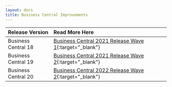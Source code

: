 ```yaml
---
layout: docs
title: Business Central Improvements
---
```


| Release Version     | Read More Here                                                                                                 |
| :------------------ | :------------------------------------------------------------------------------------------------------------- |
| Business Central 18 | [Business Central 2021 Release Wave 1](garagehive-2021-business-central-release-wave-1.html){:target="_blank"} |
| Business Central 19 | [Business Central 2021 Release Wave 2](garagehive-2021-business-central-release-wave-1.html){:target="_blank"} |
| Business Central 20 | [Business Central 2022 Release Wave 2](garagehive-2021-business-central-release-wave-1.html){:target="_blank"} |